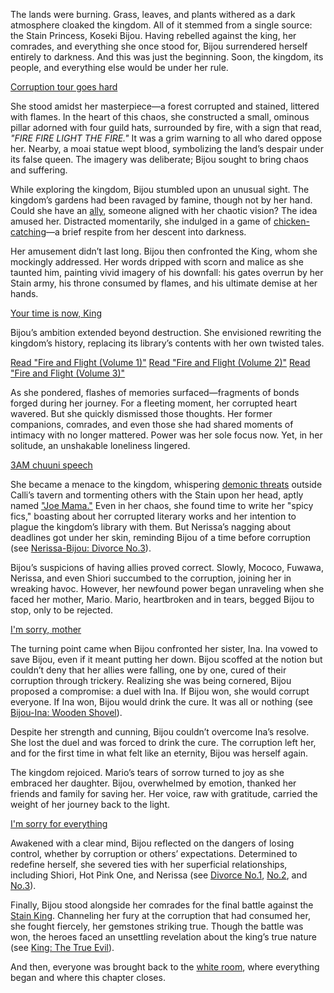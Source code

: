 <!-- title: Koseki Bijou -->
<!-- status: Alive -->

The lands were burning. Grass, leaves, and plants withered as a dark atmosphere cloaked the kingdom. All of it stemmed from a single source: the Stain Princess, Koseki Bijou. Having rebelled against the king, her comrades, and everything she once stood for, Bijou surrendered herself entirely to darkness. And this was just the beginning. Soon, the kingdom, its people, and everything else would be under her rule.

[Corruption tour goes hard](#embed:https://www.youtube.com/embed/u3MQlnSHfhA?si=2dtIYm0_FVJFB59D&start=604)

She stood amidst her masterpiece—a forest corrupted and stained, littered with flames. In the heart of this chaos, she constructed a small, ominous pillar adorned with four guild hats, surrounded by fire, with a sign that read, _"FIRE FIRE LIGHT THE FIRE."_ It was a grim warning to all who dared oppose her. Nearby, a moai statue wept blood, symbolizing the land’s despair under its false queen. The imagery was deliberate; Bijou sought to bring chaos and suffering.

While exploring the kingdom, Bijou stumbled upon an unusual sight. The kingdom’s gardens had been ravaged by famine, though not by her hand. Could she have an [ally](https://www.youtube.com/live/u3MQlnSHfhA?feature=shared&t=805), someone aligned with her chaotic vision? The idea amused her. Distracted momentarily, she indulged in a game of [chicken-catching](https://www.youtube.com/live/u3MQlnSHfhA?feature=shared&t=1182)—a brief respite from her descent into darkness.

Her amusement didn’t last long. Bijou then confronted the King, whom she mockingly addressed. Her words dripped with scorn and malice as she taunted him, painting vivid imagery of his downfall: his gates overrun by her Stain army, his throne consumed by flames, and his ultimate demise at her hands.

[Your time is now, King](#embed:https://www.youtube.com/live/u3MQlnSHfhA?feature=shared&t=1297)

Bijou’s ambition extended beyond destruction. She envisioned rewriting the kingdom’s history, replacing its library’s contents with her own twisted tales.

[Read "Fire and Flight (Volume 1)"](#text:fire-and-flight-1)
[Read "Fire and Flight (Volume 2)"](#text:fire-and-flight-2)
[Read "Fire and Flight (Volume 3)"](#text:fire-and-flight-3)

As she pondered, flashes of memories surfaced—fragments of bonds forged during her journey. For a fleeting moment, her corrupted heart wavered. But she quickly dismissed those thoughts. Her former companions, comrades, and even those she had shared moments of intimacy with no longer mattered. Power was her sole focus now. Yet, in her solitude, an unshakable loneliness lingered.

[3AM chuuni speech](#embed:https://www.youtube.com/embed/u3MQlnSHfhA?si=5ujXRmx4bgpcTv1c&start=1757)

She became a menace to the kingdom, whispering [demonic threats](https://www.youtube.com/live/u3MQlnSHfhA?feature=shared&t=2036) outside Calli’s tavern and tormenting others with the Stain upon her head, aptly named ["Joe Mama."](https://www.youtube.com/live/u3MQlnSHfhA?feature=shared&t=6121) Even in her chaos, she found time to write her "spicy fics," boasting about her corrupted literary works and her intention to plague the kingdom’s library with them. But Nerissa’s nagging about deadlines got under her skin, reminding Bijou of a time before corruption (see [Nerissa-Bijou: Divorce No.3](#edge:nerissa-bijou)).

Bijou’s suspicions of having allies proved correct. Slowly, Mococo, Fuwawa, Nerissa, and even Shiori succumbed to the corruption, joining her in wreaking havoc. However, her newfound power began unraveling when she faced her mother, Mario. Mario, heartbroken and in tears, begged Bijou to stop, only to be rejected.

[I'm sorry, mother](#embed:https://www.youtube.com/live/u3MQlnSHfhA?feature=shared&t=10794)

The turning point came when Bijou confronted her sister, Ina. Ina vowed to save Bijou, even if it meant putting her down. Bijou scoffed at the notion but couldn’t deny that her allies were falling, one by one, cured of their corruption through trickery. Realizing she was being cornered, Bijou proposed a compromise: a duel with Ina. If Bijou won, she would corrupt everyone. If Ina won, Bijou would drink the cure. It was all or nothing (see [Bijou-Ina: Wooden Shovel](#edge:bijou-ina)).

Despite her strength and cunning, Bijou couldn’t overcome Ina’s resolve. She lost the duel and was forced to drink the cure. The corruption left her, and for the first time in what felt like an eternity, Bijou was herself again.

The kingdom rejoiced. Mario’s tears of sorrow turned to joy as she embraced her daughter. Bijou, overwhelmed by emotion, thanked her friends and family for saving her. Her voice, raw with gratitude, carried the weight of her journey back to the light.

[I'm sorry for everything](#embed:https://www.youtube.com/live/u3MQlnSHfhA?feature=shared&t=12247)

Awakened with a clear mind, Bijou reflected on the dangers of losing control, whether by corruption or others’ expectations. Determined to redefine herself, she severed ties with her superficial relationships, including Shiori, Hot Pink One, and Nerissa (see [Divorce No.1](#edge:shiori-bijou), [No.2](#edge:bijou-irys), and [No.3](#edge:nerissa-bijou)).

Finally, Bijou stood alongside her comrades for the final battle against the [Stain King](https://www.youtube.com/live/u3MQlnSHfhA?feature=shared&t=15132). Channeling her fury at the corruption that had consumed her, she fought fiercely, her gemstones striking true. Though the battle was won, the heroes faced an unsettling revelation about the king’s true nature (see [King: The True Evil](#node:king-of-libestal)).

And then, everyone was brought back to the [white room](https://www.youtube.com/live/u3MQlnSHfhA?feature=shared&t=16724), where everything began and where this chapter closes.